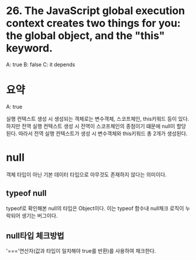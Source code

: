 # 26. The JavaScript global execution context creates two things for you: the global object, and the "this" keyword.

A: true
B: false
C: it depends

# 요약

A: true

실행 컨텍스트 생성 시 생성되는 객체로는 변수객체, 스코프체인, this키워드 등이 있다. 하지만 전역 실행 컨텍스트 생성 시 전역이 스코프체인의 종점이기 떄문에 null이 할당된다. 따라서 전역 실행 컨텍스트가 생성 시 변수객체와 this키워드 총 2개가 생성된다.

# null

객체 타입이 아닌 기본 데이터 타입으로 아무것도 존재하지 않다는 의미이다.

## typeof null

typeof로 확인해본 null의 타입은 Object이다. 이는 typeof 함수내 null채크 로직이 누락되어 생기는 버그이다.

## null타입 체크방법

'==='연산자(값과 타입이 일치해야 true를 반환)를 사용하여 채크한다.
